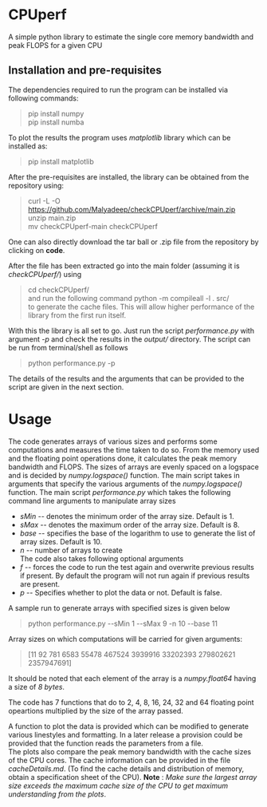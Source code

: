 # CPUperf
A simple python library to estimate the single core memory bandwidth and peak FLOPS for a given CPU

## Installation and pre-requisites
The dependencies required to run the program can be installed via following commands:
> pip install numpy <br>
> pip install numba <br>

To plot the results the program uses _matplotlib_ library which can be installed as:
> pip install matplotlib

After the pre-requisites are installed, the library can be obtained from the repository using:
> curl -L -O https://github.com/Malyadeep/checkCPUperf/archive/main.zip  <br>
> unzip main.zip <br>
> mv checkCPUperf-main checkCPUperf  <br>

One can also directly download the tar ball or .zip file from the repository by clicking on __code__.

After the file has been extracted go into the main folder (assuming it is _checkCPUperf/_) using
> cd checkCPUperf/ <br>
and run the following command
> python -m compileall -l . src/ <br>
to generate the cache files. This will allow higher performance of the library from the first run itself.

With this the library is all set to go. Just run the script _performance.py_ with argument _-p_ and check the results in the _output/_ directory.
The script can be run from terminal/shell as follows
> python performance.py -p

The details of the results and the arguments that can be provided to the script are given in the next section.

# Usage 
The code generates arrays of various sizes and performs some computations and measures the time taken to do so. From the memory used and the floating point operations done, it calculates the peak memory bandwidth and FLOPS. The sizes of arrays are evenly spaced on a logspace and is decided by _numpy.logspace()_ function. The main script takes in arguments that specify the various arguments of the _numpy.logspace()_ function.
The main script _performance.py_ which takes the following command line arguments to manipulate array sizes
- _sMin_ -- denotes the minimum order of the array size. Default is 1.
- _sMax_ -- denotes the maximum order of the array size. Default is 8.
- _base_ -- specifies the base of the logarithm to use to generate the list of array sizes. Default is 10.
- _n_ -- number of arrays to create <br>
The code also takes following optional arguments 
- _f_ -- forces the code to run the test again and overwrite previous results if present. By default the program will not run again if previous results are present.
- _p_ -- Specifies whether to plot the data or not. Default is false. <br>

A sample run to generate arrays with specified sizes is given below
> python performance.py --sMin 1 --sMax 9 -n 10 --base 11 

Array sizes on which computations will be carried for given arguments:
> [11         92        781       6583      55478     467524    3939916   33202393  279802621 2357947691]
    
It should be noted that each element of the array is a _numpy.float64_ having a size of _8 bytes_. <br>

The code has 7 functions that do to 2, 4, 8, 16, 24, 32 and 64 floating point opeartions multiplied by the size of the array passed. <br>

A function to plot the data is provided which can be modified to generate various linestyles and formatting. In a later release a provision could be provided that the function reads the parameters from a file.<br>
The plots also compare the peak memory bandwidth with the cache sizes of the CPU cores. The cache information can be provided in the file _cacheDetails.md_. (To find the cache details and distribution of memory, obtain a specification sheet of the CPU). __Note__ : _Make sure the largest array size exceeds the maximum cache size of the CPU to get maximum understanding from the plots_. <br>







